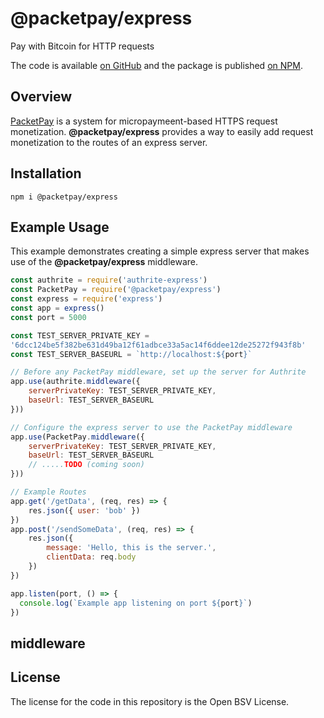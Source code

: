 # @packetpay/express

Pay with Bitcoin for HTTP requests

The code is available [on GitHub](https://github.com/p2ppsr/packetpay-express) and the package is published [on NPM](https://www.npmjs.com/package/@packetpay/express).

## Overview

[PacketPay](https://projectbabbage.com/packetpay) is a system for micropaymeent-based HTTPS request monetization.
**@packetpay/express** provides a way to easily add request monetization to the routes of an express server.

## Installation

    npm i @packetpay/express

## Example Usage

This example demonstrates creating a simple express server that makes use of the **@packetpay/express** middleware.

```js
const authrite = require('authrite-express')
const PacketPay = require('@packetpay/express')
const express = require('express')
const app = express()
const port = 5000

const TEST_SERVER_PRIVATE_KEY = 
'6dcc124be5f382be631d49ba12f61adbce33a5ac14f6ddee12de25272f943f8b'
const TEST_SERVER_BASEURL = `http://localhost:${port}`

// Before any PacketPay middleware, set up the server for Authrite
app.use(authrite.middleware({
    serverPrivateKey: TEST_SERVER_PRIVATE_KEY,
    baseUrl: TEST_SERVER_BASEURL
}))

// Configure the express server to use the PacketPay middleware
app.use(PacketPay.middleware({
    serverPrivateKey: TEST_SERVER_PRIVATE_KEY,
    baseUrl: TEST_SERVER_BASEURL
    // .....TODO (coming soon)
}))

// Example Routes
app.get('/getData', (req, res) => {
    res.json({ user: 'bob' })
}) 
app.post('/sendSomeData', (req, res) => {
    res.json({
        message: 'Hello, this is the server.',
        clientData: req.body
    })
})

app.listen(port, () => {
  console.log(`Example app listening on port ${port}`)
})
```

## middleware


## License

The license for the code in this repository is the Open BSV License.
